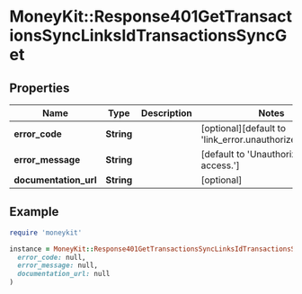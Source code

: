 # MoneyKit::Response401GetTransactionsSyncLinksIdTransactionsSyncGet

## Properties

| Name | Type | Description | Notes |
| ---- | ---- | ----------- | ----- |
| **error_code** | **String** |  | [optional][default to &#39;link_error.unauthorized_access&#39;] |
| **error_message** | **String** |  | [default to &#39;Unauthorized link access.&#39;] |
| **documentation_url** | **String** |  | [optional] |

## Example

```ruby
require 'moneykit'

instance = MoneyKit::Response401GetTransactionsSyncLinksIdTransactionsSyncGet.new(
  error_code: null,
  error_message: null,
  documentation_url: null
)
```

